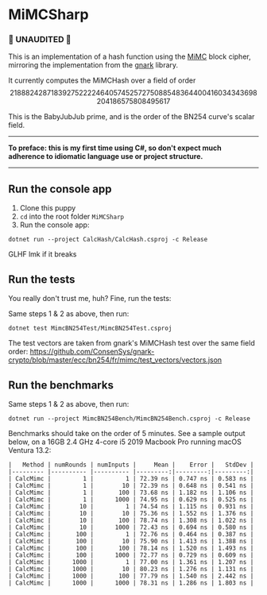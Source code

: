 # MiMCSharp

### 🚨 UNAUDITED 🚨

This is an implementation of a hash function using the [MiMC](https://byt3bit.github.io/primesym/mimc/) block cipher, mirroring the implementation from the [gnark](https://docs.gnark.consensys.net/) library.

It currently computes the MiMCHash over a field of order $$21888242871839275222246405745257275088548364400416034343698204186575808495617$$

This is the BabyJubJub prime, and is the order of the BN254 curve's scalar field.

---

**To preface: this is my first time using C#, so don't expect much adherence to idiomatic language use or project structure.**

---

## Run the console app

1. Clone this puppy
2. `cd` into the root folder `MiMCSharp`
3. Run the console app:
```shell
dotnet run --project CalcHash/CalcHash.csproj -c Release
```

GLHF lmk if it breaks

## Run the tests

You really don't trust me, huh? Fine, run the tests:

Same steps 1 & 2 as above, then run:
```shell
dotnet test MimcBN254Test/MimcBN254Test.csproj
```

The test vectors are taken from gnark's MiMCHash test over the same field order: https://github.com/ConsenSys/gnark-crypto/blob/master/ecc/bn254/fr/mimc/test_vectors/vectors.json

## Run the benchmarks

Same steps 1 & 2 as above, then run:
```shell
dotnet run --project MimcBN254Bench/MimcBN254Bench.csproj -c Release
```

Benchmarks should take on the order of 5 minutes. See a sample output below, on a 16GB 2.4 GHz 4-core i5 2019 Macbook Pro running macOS Ventura 13.2:
```
|   Method | numRounds | numInputs |     Mean |    Error |   StdDev |
|--------- |---------- |---------- |---------:|---------:|---------:|
| CalcMimc |         1 |         1 | 72.39 ns | 0.747 ns | 0.583 ns |
| CalcMimc |         1 |        10 | 72.39 ns | 0.648 ns | 0.541 ns |
| CalcMimc |         1 |       100 | 73.68 ns | 1.182 ns | 1.106 ns |
| CalcMimc |         1 |      1000 | 74.95 ns | 0.629 ns | 0.525 ns |
| CalcMimc |        10 |         1 | 74.54 ns | 1.115 ns | 0.931 ns |
| CalcMimc |        10 |        10 | 75.36 ns | 1.552 ns | 1.376 ns |
| CalcMimc |        10 |       100 | 78.74 ns | 1.308 ns | 1.022 ns |
| CalcMimc |        10 |      1000 | 72.43 ns | 0.694 ns | 0.580 ns |
| CalcMimc |       100 |         1 | 72.76 ns | 0.464 ns | 0.387 ns |
| CalcMimc |       100 |        10 | 75.90 ns | 1.413 ns | 1.388 ns |
| CalcMimc |       100 |       100 | 78.14 ns | 1.520 ns | 1.493 ns |
| CalcMimc |       100 |      1000 | 72.77 ns | 0.729 ns | 0.609 ns |
| CalcMimc |      1000 |         1 | 77.00 ns | 1.361 ns | 1.207 ns |
| CalcMimc |      1000 |        10 | 80.23 ns | 1.276 ns | 1.131 ns |
| CalcMimc |      1000 |       100 | 77.79 ns | 1.540 ns | 2.442 ns |
| CalcMimc |      1000 |      1000 | 78.31 ns | 1.286 ns | 1.803 ns |
```
